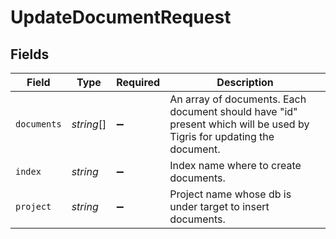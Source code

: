 # UpdateDocumentRequest


## Fields

| Field                                                                                                                 | Type                                                                                                                  | Required                                                                                                              | Description                                                                                                           |
| --------------------------------------------------------------------------------------------------------------------- | --------------------------------------------------------------------------------------------------------------------- | --------------------------------------------------------------------------------------------------------------------- | --------------------------------------------------------------------------------------------------------------------- |
| `documents`                                                                                                           | *string*[]                                                                                                            | :heavy_minus_sign:                                                                                                    | An array of documents. Each document should have "id" present which will be used by Tigris for updating the document. |
| `index`                                                                                                               | *string*                                                                                                              | :heavy_minus_sign:                                                                                                    | Index name where to create documents.                                                                                 |
| `project`                                                                                                             | *string*                                                                                                              | :heavy_minus_sign:                                                                                                    | Project name whose db is under target to insert documents.                                                            |